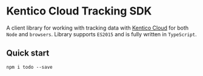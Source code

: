 # Kentico Cloud Tracking SDK


A client library for working with tracking data with [Kentico Cloud](https://kenticocloud.com/) for both `Node` and `browsers`. Library supports `ES2015` and is fully written in `TypeScript`.

## Quick start

```
npm i todo --save
```

